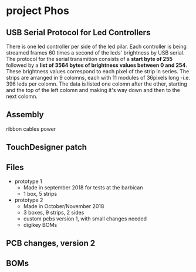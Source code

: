 project Phos
===

USB Serial Protocol for Led Controllers
---
There is one led controller per side of the led pilar.
Each controller is being streamed frames 60 times a second of the leds' brightness by USB serial.
The protocol for the serial transmition consists of a __start byte of 255__ followed by a __list of 3564 bytes of brightness values between 0 and 254__.
These brightness values correspond to each pixel of the strip in series. The strips are arranged in 9 colomns, each with 11 modules of 36pixels long -i.e. 396 leds per colomn.
The data is listed one colomn after the other, starting and the top of the left colomn and making it's way down and then to the next colomn.

Assembly
---
ribbon cables
power




TouchDesigner patch
---




Files
---
- prototype 1
  - Made in september 2018 for tests at the barbican
  - 1 box, 5 strips
- prototype 2
  - Made in October/November 2018
  - 3 boxes, 9 strips, 2 sides
  - custom pcbs version 1, with small changes needed
  - digikey BOMs


PCB changes, version 2
---

BOMs
---
